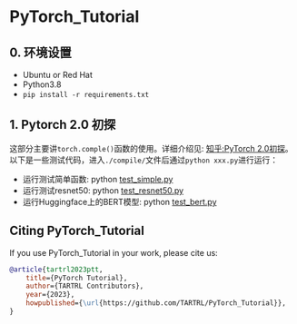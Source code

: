 # PyTorch_Tutorial

## 0. 环境设置

- Ubuntu or Red Hat
- Python3.8
- `pip install -r requirements.txt`

## 1. Pytorch 2.0 初探

这部分主要讲`torch.comple()`函数的使用。详细介绍见: [知乎:PyTorch 2.0初探](https://zhuanlan.zhihu.com/p/608527355)。
以下是一些测试代码，进入`./compile/`文件后通过`python xxx.py`进行运行：

- 运行测试简单函数: python [test_simple.py](./compile/test_simple.py)
- 运行测试resnet50: python [test_resnet50.py](./compile/test_resnet50.py)
- 运行Huggingface上的BERT模型: python  [test_bert.py](./compile/test_bert.py)

## Citing PyTorch_Tutorial

If you use PyTorch_Tutorial in your work, please cite us:

```bibtex
@article{tartrl2023ptt,
    title={PyTorch Tutorial},
    author={TARTRL Contributors},
    year={2023},
    howpublished={\url{https://github.com/TARTRL/PyTorch_Tutorial}},
}
```